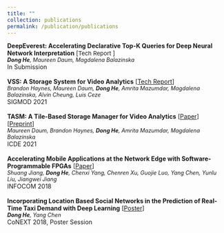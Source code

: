 ```yaml
---
title: ""
collection: publications
permalink: /publication/publications
---
```

<b>DeepEverest: Accelerating Declarative Top-K Queries for Deep Neural Network Interpretation</b> [[<a style="font-size:95%">Tech Report </a>](https://arxiv.org/abs/2104.02234)] <br>
<i style="font-size:90%"><b>Dong He</b>, Maureen Daum, Magdalena Balazinska</i> <br>
In Submission <br>
<br>
<b>VSS: A Storage System for Video Analytics</b> [[Tech Report](https://arxiv.org/abs/2103.16604)] <br>
<i style="font-size:90%">Brandon Haynes, Maureen Daum, <b>Dong He</b>, Amrita Mazumdar, Magdalena Balazinska, Alvin Cheung, Luis Ceze</i> <br>
SIGMOD 2021 <br>
<br>
<b>TASM: A Tile-Based Storage Manager for Video Analytics</b> [[Paper](https://db.cs.washington.edu/projects/visualworld/tasm.pdf)] [[Preprint](https://arxiv.org/abs/2006.02958)]<br>
<i style="font-size:90%">Maureen Daum, Brandon Haynes, <b>Dong He</b>, Amrita Mazumdar, Magdalena Balazinska</i> <br>
ICDE 2021 <br>
<br>
<b>Accelerating Mobile Applications at the Network Edge with Software-Programmable FPGAs</b> [[Paper](https://dongheuw.github.io/files/edgefpga-infocom18.pdf)] <br>
<i style="font-size:90%">Shuang Jiang, <b>Dong He</b>, Chenxi Yang, Chenren Xu, Guojie Luo, Yang Chen, Yunlu Liu, Jiangwei Jiang</i> <br>
INFOCOM 2018 <br>
<br>
<b>Incorporating Location Based Social Networks in the Prediction of Real-Time Taxi Demand with Deep Learning</b> [[Poster](https://dongheuw.github.io/files/taxi-conext18.pdf)] <br>
<i style="font-size:90%"><b>Dong He</b>, Yang Chen</i> <br>
CoNEXT 2018, Poster Session <br>